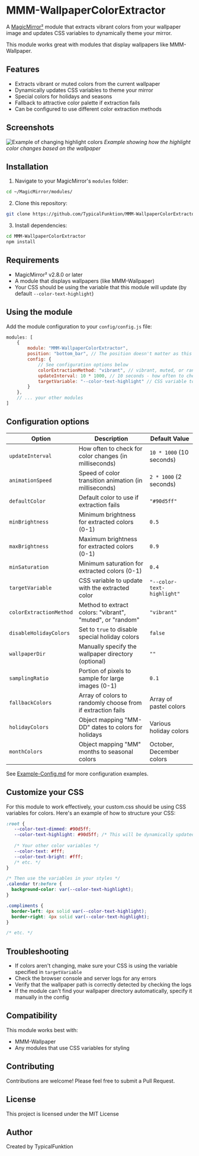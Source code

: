 # MMM-WallpaperColorExtractor

A [MagicMirror²](https://github.com/MichMich/MagicMirror) module that extracts vibrant colors from your wallpaper image and updates CSS variables to dynamically theme your mirror.

This module works great with modules that display wallpapers like MMM-Wallpaper.

## Features

- Extracts vibrant or muted colors from the current wallpaper
- Dynamically updates CSS variables to theme your mirror
- Special colors for holidays and seasons
- Fallback to attractive color palette if extraction fails
- Can be configured to use different color extraction methods

## Screenshots

![Example of changing highlight colors](https://example.com/placeholder-image.jpg)
*Example showing how the highlight color changes based on the wallpaper*

## Installation

1. Navigate to your MagicMirror's `modules` folder:
```bash
cd ~/MagicMirror/modules/
```

2. Clone this repository:
```bash
git clone https://github.com/TypicalFunktion/MMM-WallpaperColorExtractor.git
```

3. Install dependencies:
```bash
cd MMM-WallpaperColorExtractor
npm install
```

## Requirements

- MagicMirror² v2.8.0 or later
- A module that displays wallpapers (like MMM-Wallpaper)
- Your CSS should be using the variable that this module will update (by default `--color-text-highlight`)

## Using the module

Add the module configuration to your `config/config.js` file:

```javascript
modules: [
    {
        module: "MMM-WallpaperColorExtractor",
        position: "bottom_bar", // The position doesn't matter as this module is hidden
        config: {
            // See configuration options below
            colorExtractionMethod: "vibrant", // vibrant, muted, or random
            updateInterval: 10 * 1000, // 10 seconds - how often to check for color changes
            targetVariable: "--color-text-highlight" // CSS variable to update
        }
    },
    // ... your other modules
]
```

## Configuration options

| Option                   | Description                                                                                            | Default Value           |
|--------------------------|--------------------------------------------------------------------------------------------------------|-------------------------|
| `updateInterval`         | How often to check for color changes (in milliseconds)                                                | `10 * 1000` (10 seconds)|
| `animationSpeed`         | Speed of color transition animation (in milliseconds)                                                 | `2 * 1000` (2 seconds)  |
| `defaultColor`           | Default color to use if extraction fails                                                              | `"#90d5ff"`            |
| `minBrightness`          | Minimum brightness for extracted colors (0-1)                                                         | `0.5`                  |
| `maxBrightness`          | Maximum brightness for extracted colors (0-1)                                                         | `0.9`                  |
| `minSaturation`          | Minimum saturation for extracted colors (0-1)                                                         | `0.4`                  |
| `targetVariable`         | CSS variable to update with the extracted color                                                       | `"--color-text-highlight"` |
| `colorExtractionMethod`  | Method to extract colors: "vibrant", "muted", or "random"                                             | `"vibrant"`            |
| `disableHolidayColors`   | Set to `true` to disable special holiday colors                                                       | `false`                |
| `wallpaperDir`           | Manually specify the wallpaper directory (optional)                                                   | `""`                   |
| `samplingRatio`          | Portion of pixels to sample for large images (0-1)                                                    | `0.1`                  |
| `fallbackColors`         | Array of colors to randomly choose from if extraction fails                                           | Array of pastel colors  |
| `holidayColors`          | Object mapping "MM-DD" dates to colors for holidays                                                   | Various holiday colors  |
| `monthColors`            | Object mapping "MM" months to seasonal colors                                                         | October, December colors|

See [Example-Config.md](Example-Config.md) for more configuration examples.

## Customize your CSS

For this module to work effectively, your custom.css should be using CSS variables for colors. Here's an example of how to structure your CSS:

```css
:root {
   --color-text-dimmed: #90d5ff;
   --color-text-highlight: #90d5ff; /* This will be dynamically updated */
   
   /* Your other color variables */
   --color-text: #fff;
   --color-text-bright: #fff;
   /* etc. */
}

/* Then use the variables in your styles */
.calendar tr:before {
  background-color: var(--color-text-highlight);
}

.compliments {
  border-left: 4px solid var(--color-text-highlight);
  border-right: 4px solid var(--color-text-highlight);
}

/* etc. */
```

## Troubleshooting

- If colors aren't changing, make sure your CSS is using the variable specified in `targetVariable`
- Check the browser console and server logs for any errors
- Verify that the wallpaper path is correctly detected by checking the logs
- If the module can't find your wallpaper directory automatically, specify it manually in the config

## Compatibility

This module works best with:
- MMM-Wallpaper
- Any modules that use CSS variables for styling

## Contributing

Contributions are welcome! Please feel free to submit a Pull Request.

## License

This project is licensed under the MIT License

## Author

Created by TypicalFunktion
